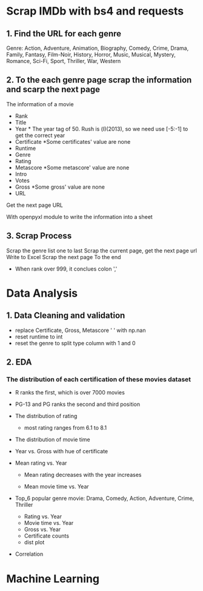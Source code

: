 # Scrap IMDb with bs4 and requests
## 1. Find the URL for each genre

Genre: Action, Adventure, Animation, Biography, Comedy, Crime, Drama, Family, Fantasy, Film-Noir, History, Horror, Music, Musical, Mystery, Romance, Sci-Fi, Sport, Thriller, War, Western

## 2. To the each genre page scrap the information and scarp the next page

The information of a movie
- Rank
- Title
- Year * The year tag of 50. Rush is (Ⅰ)(2013), so we need use [-5:-1] to get the correct year
- Certificate *Some certificates' value are none
- Runtime
- Genre
- Rating
- Metascore *Some metascore' value are none
- Intro
- Votes
- Gross *Some gross' value are none
- URL

Get the next page URL

With openpyxl module to write the information into a sheet


## 3. Scrap Process
Scrap the genre list one to last
    Scrap the current page, get the next page url
    Write to Excel
        Scrap the next page
            To the end
* When rank over 999, it conclues colon ','

# Data Analysis

## 1. Data Cleaning and validation
- replace Certificate, Gross, Metascore ' ' with np.nan
- reset runtime to int
- reset the genre to split type column with 1 and 0

## 2. EDA
### The distribution of each certification of these movies dataset 
- R ranks the first, which is over 7000 movies
- PG-13 and PG ranks the second and third position 
    
- The distribution of rating 
    - most rating ranges from 6.1 to 8.1
    
- The distribution of movie time

- Year vs. Gross with hue of certificate

- Mean rating vs. Year
    - Mean rating decreases with the year increases

    - Mean movie time vs. Year

- Top_6 popular genre movie: Drama, Comedy, Action, Adventure, Crime, Thriller
    - Rating vs. Year
    - Movie time vs. Year
    - Gross vs. Year
    - Certificate counts 
    - dist plot
    
- Correlation 


# Machine Learning 